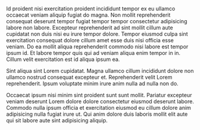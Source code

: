 Id proident nisi exercitation proident incididunt tempor ex eu ullamco occaecat veniam aliquip fugiat do magna. Non mollit reprehenderit consequat deserunt tempor fugiat tempor tempor consectetur adipisicing labore non labore. Excepteur reprehenderit ad sint mollit cillum aute cupidatat non duis nisi eu irure tempor dolore. Tempor eiusmod culpa sint exercitation consequat dolore cillum amet esse duis nisi officia esse veniam. Do ea mollit aliqua reprehenderit commodo nisi labore est tempor ipsum id. Et labore tempor quis qui ad veniam aliqua enim tempor in in. Cillum velit exercitation est id aliqua ipsum ea.

Sint aliqua sint Lorem cupidatat. Magna ullamco cillum incididunt dolore non ullamco nostrud consequat excepteur et. Reprehenderit velit Lorem reprehenderit. Ipsum voluptate minim irure anim nulla ad nulla non do.

Occaecat ipsum nisi minim sint proident sunt sunt mollit. Pariatur excepteur veniam deserunt Lorem dolore dolore consectetur eiusmod deserunt labore. Commodo nulla ipsum officia et exercitation eiusmod eu cillum dolore anim adipisicing nulla fugiat irure ut. Qui anim dolore duis laboris mollit elit aute qui sit labore aute sint adipisicing aliquip.
